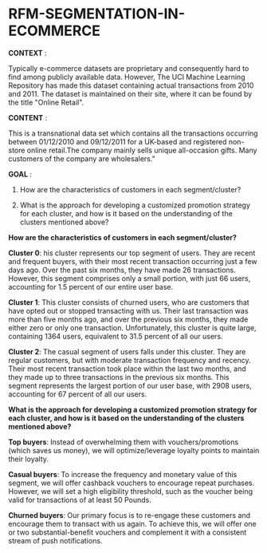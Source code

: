 # RFM-SEGMENTATION-IN-ECOMMERCE

**CONTEXT** :

Typically e-commerce datasets are proprietary and consequently hard to find among publicly available data. However, The UCI Machine Learning Repository has made this dataset containing actual transactions from 2010 and 2011. The dataset is maintained on their site, where it can be found by the title "Online Retail".

**CONTENT** : 

This is a transnational data set which contains all the transactions occurring between 01/12/2010 and 09/12/2011 for a UK-based and registered non-store online retail.The company mainly sells unique all-occasion gifts. Many customers of the company are wholesalers."

**GOAL** :
1. How are the characteristics of customers in each segment/cluster?

2. What is the approach for developing a customized promotion strategy for each cluster, and how is it based on the understanding of the clusters mentioned above?

**How are the characteristics of customers in each segment/cluster?**

**Cluster 0**: his cluster represents our top segment of users. They are recent and frequent buyers, with their most recent transaction occurring just a few days ago. Over the past six months, they have made 26 transactions. However, this segment comprises only a small portion, with just 66 users, accounting for 1.5 percent of our entire user base.

**Cluster 1**: This cluster consists of churned users, who are customers that have opted out or stopped transacting with us. Their last transaction was more than five months ago, and over the previous six months, they made either zero or only one transaction. Unfortunately, this cluster is quite large, containing 1364 users, equivalent to 31.5 percent of all our users.

**Cluster 2**: The casual segment of users falls under this cluster. They are regular customers, but with moderate transaction frequency and recency. Their most recent transaction took place within the last two months, and they made up to three transactions in the previous six months. This segment represents the largest portion of our user base, with 2908 users, accounting for 67 percent of all our users.

**What is the approach for developing a customized promotion strategy for each cluster, and how is it based on the understanding of the clusters mentioned above?**

**Top buyers**: Instead of overwhelming them with vouchers/promotions (which saves us money), we will optimize/leverage loyalty points to maintain their loyalty.

**Casual buyers**: To increase the frequency and monetary value of this segment, we will offer cashback vouchers to encourage repeat purchases. However, we will set a high eligibility threshold, such as the voucher being valid for transactions of at least 50 Pounds.

**Churned buyers**: Our primary focus is to re-engage these customers and encourage them to transact with us again. To achieve this, we will offer one or two substantial-benefit vouchers and complement it with a consistent stream of push notifications.
